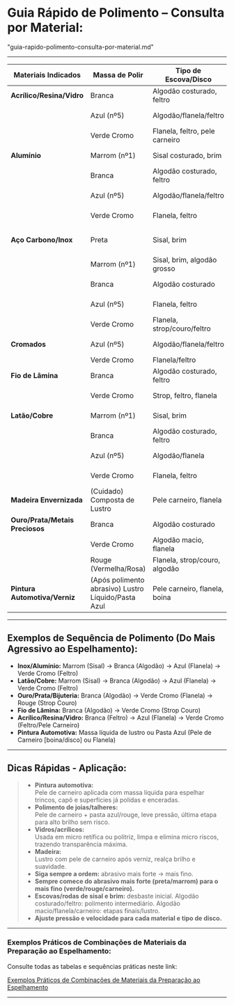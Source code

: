 # Guia Rápido de Polimento – Consulta por Material:
"guia-rapido-polimento-consulta-por-material.md"

***

| Materiais Indicados | Massa de Polir     | Tipo de Escova/Disco          | Indicação de Uso                   | Etapa/Recomendação                        |
|--------------------|--------------------|-------------------------------|-------------------------------------|-------------------------------------------|
| **Acrílico/Resina/Vidro**   | Branca             | Algodão costurado, feltro      | Polimento fino/intermediário        | Remove marcas, prepara para brilho        |
|                    | Azul (nº5)         | Algodão/flanela/feltro         | Lustro/brilho                       | Diminui micro riscos, brilho moderado     |
|                    | Verde Cromo        | Flanela, feltro, pele carneiro | Espelhamento                        | Acabamento final, superfície lisa         |
| **Alumínio**       | Marrom (nº1)       | Sisal costurado, brim          | Polimento inicial/desbaste          | Remove riscos, nivela                    |
|                    | Branca             | Algodão costurado, feltro      | Polimento fino/intermediário        | Suaviza riscos, prepara para brilho       |
|                    | Azul (nº5)         | Algodão/flanela/feltro         | Lustro/brilho                       | Realça brilho, remove micro riscos        |
|                    | Verde Cromo        | Flanela, feltro                | Espelhamento                        | Acabamento final espelhado                |
| **Aço Carbono/Inox** | Preta              | Sisal, brim                    | Desbaste inicial/agressivo          | Remove marcas profundas, prepara superf.  |
|                    | Marrom (nº1)       | Sisal, brim, algodão grosso    | Polimento intermediário             | Remove riscos, nivela                    |
|                    | Branca             | Algodão costurado              | Polimento fino/intermediário        | Alisa, prepara para brilho                |
|                    | Azul (nº5)         | Flanela, feltro                | Lustro/brilho                       | Dá brilho, remove micro riscos            |
|                    | Verde Cromo        | Flanela, strop/couro/feltro    | Espelhamento                        | Brilho espelho                            |
| **Cromados**       | Azul (nº5)         | Algodão/flanela/feltro         | Lustro/brilho                       | Realça superfícies cromadas               |
|                    | Verde Cromo        | Flanela/feltro                 | Espelhamento                        | Finalização delicada                      |
| **Fio de Lâmina**  | Branca             | Algodão costurado, feltro      | Polimento intermediário             | Alinhamento suave da aresta do fio        |
|                    | Verde Cromo        | Strop, feltro, flanela         | Espelhamento, corte                 | Afiar fio com efeito espelho              |
| **Latão/Cobre**    | Marrom (nº1)       | Sisal, brim                    | Polimento inicial/desbaste          | Remover marcas, nivelar                   |
|                    | Branca             | Algodão costurado, feltro      | Polimento fino/intermediário        | Suaviza, prepara para brilho              |
|                    | Azul (nº5)         | Algodão/flanela                | Lustro/brilho                       | Dá brilho, remove micro riscos            |
|                    | Verde Cromo        | Flanela, feltro                | Espelhamento                        | Acabamento final espelhado                |
| **Madeira Envernizada** | (Cuidado) Composta de Lustro| Pele carneiro, flanela    | Brilho/realce de verniz             | Lustro após secagem total                 |
| **Ouro/Prata/Metais Preciosos** | Branca         | Algodão costurado              | Polimento fino                      | Limpeza/alisar superfície                 |
|                    | Verde Cromo        | Algodão macio, flanela         | Lustro brilhante                     | Acabamento delicado                       |
|                    | Rouge (Vermelha/Rosa)| Flanela, strop/couro, algodão | Espelhamento                        | Brilho máximo/joalheria                   |
| **Pintura Automotiva/Verniz** | (Após polimento abrasivo) Lustro Líquido/Pasta Azul | Pele carneiro, flanela, boina | Espelhamento final                  | Brilho profundo, efeito espelho           |

***
## Exemplos de Sequência de Polimento (Do Mais Agressivo ao Espelhamento):

   - **Inox/Alumínio:** Marrom (Sisal) → Branca (Algodão) → Azul (Flanela) → Verde Cromo (Feltro)
   - **Latão/Cobre:** Marrom (Sisal) → Branca (Algodão) → Azul (Flanela) → Verde Cromo (Feltro)
   - **Ouro/Prata/Bijuteria:** Branca (Algodão) → Verde Cromo (Flanela) → Rouge (Strop Couro)
   - **Fio de Lâmina:** Branca (Algodão) → Verde Cromo (Strop Couro)
   - **Acrílico/Resina/Vidro:** Branca (Feltro) → Azul (Flanela) → Verde Cromo (Feltro/Pele Carneiro)
   - **Pintura Automotiva:** Massa líquida de lustro ou Pasta Azul (Pele de Carneiro [boina/disco] ou Flanela)

***

## **Dicas Rápidas - Aplicação:**
> - **Pintura automotiva:**  
  Pele de carneiro aplicada com massa líquida para espelhar trincos, capô e superfícies já polidas e enceradas.
> - **Polimento de joias/talheres:**  
  Pele de carneiro + pasta azul/rouge, leve pressão, última etapa para alto brilho sem risco.
> - **Vidros/acrílicos:**  
  Usada em micro retífica ou politriz, limpa e elimina micro riscos, trazendo transparência máxima.
> - **Madeira:**  
  Lustro com pele de carneiro após verniz, realça brilho e suavidade.
> - **Siga sempre a ordem:** abrasivo mais forte → mais fino.
> - **Sempre comece do abrasivo mais forte (preta/marrom) para o mais fino (verde/rouge/carneiro).**
> - **Escovas/rodas de sisal e brim:** desbaste inicial. Algodão costurado/feltro: polimento intermediário. Algodão macio/flanela/carneiro: etapas finais/lustro.
> - **Ajuste pressão e velocidade para cada material e tipo de disco.**

***

### Exemplos Práticos de Combinações de Materiais da Preparação ao Espelhamento:

Consulte todas as tabelas e sequências práticas neste link:

[Exemplos Práticos de Combinações de Materiais da Preparação ao Espelhamento](https://github.com/epmeloia/templates/blob/main/mini-glossarios-gerais/exemplos-praticos-de-combinacoes-de-materias-da-preparacao-ao-espelhamento.md)

***
